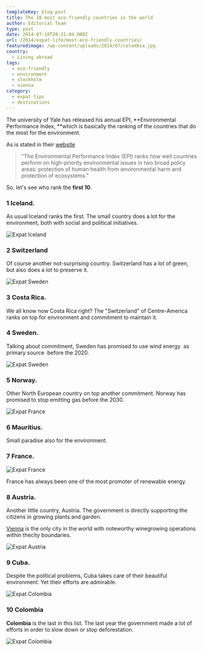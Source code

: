 ```yaml
---
templateKey: blog-post
title: The 10 most eco-friendly countries in the world
author: Editorial Team
type: post
date: 2014-07-10T20:31:04.000Z
url: /2014/expat-life/most-eco-friendly-countries/
featuredimage: /wp-content/uploads/2014/07/colombia.jpg
country:
  - Living abroad
tags:
  - eco-friendly
  - environment
  - stockholm
  - vienna
category:
  - expat tips
  - destinations
---
```


The university of Yale has released his annual EPI, **Environmental Performance Index, **which is basically the ranking of the countries that do the most for the environment.

As is stated in their <a href="https://epi.yale.edu"  target="_blank" rel="noopener noreferrer">website</a>

> "The Environmental Performance Index (EPI) ranks how well countries perform on high-priority environmental issues in two broad policy areas: protection of human health from environmental harm and protection of ecosystems."

So, let's see who rank the **first 10**.

### **1 Iceland.**

As usual Iceland ranks the first. The small country does a lot for the environment, both with social and political initiatives.

![Expat Iceland](/img/uploads/2014/07/iceland.jpg)

### 2 Switzerland

Of course another not-surprising country. Switzerland has a lot of green, but also does a lot to preserve it.

![Expat Sweden](/img/uploads/2014/07/switzerland.jpg)

### 3 Costa Rica.

We all know now Costa Rica right? The "Switzerland" of Centre-America ranks on top for environment and commitment to maintain it.

### 4 Sweden.

Talking about commitment, Sweden has promised to use wind energy  as primary source  before the 2020.

![Expat Sweden](/img/uploads/2014/07/stockholm.jpg)

### 5 Norway.

Other North European country on top another commitment. Norway has promised to stop emitting gas before the 2030.

![Expat France](/img/uploads/2014/07/norway.jpg)

### 6 Mauritius.

Small paradise also for the environment.

### 7 France.

![Expat France](/img/uploads/2014/07/france.jpg)

France has always been one of the most promoter of renewable energy.

### 8 Austria.

Another little country, Austria. The government is directly supporting the citizens in growing plants and garden.

<a title="7 things to know about Vienna (plus bonus)"  href="https://thexpatmagazine.com/thexpatmagazine-wp/2014/europe/things-to-know-about-vienna/"  target="_blank" rel="noopener noreferrer">Vienna</a> is the only city in the world with noteworthy winegrowing operations within thecity boundaries.

![Expat Austria](/img/uploads/014/07/vienna.jpg)

### 9 Cuba.

Despite the political problems, Cuba takes care of their beautiful environment. Yet their efforts are admirable.

![Expat Colombia](/img/uploads/2014/07/cuba.jpg)

### 10 Colombia

**Colombia** is the last in this list. The last year the government made a lot of efforts in order to slow down or stop deforestation.

![Expat Colombia](/img/uploads/2014/07/colombia.jpg)
